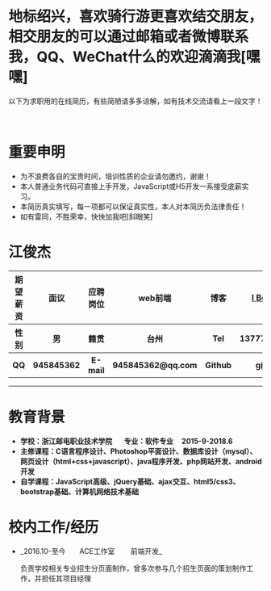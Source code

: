 <link rel="stylesheet" href="css/style.css" />
<h1>地标绍兴，喜欢骑行游更喜欢结交朋友，相交朋友的可以通过邮箱或者微博联系我，QQ、WeChat什么的欢迎滴滴我[嘿嘿]</h1>
<p>以下为求职用的在线简历，有些简陋请多多谅解，如有技术交流请看上一段文字！</p></br>
<h1>重要申明</h1>
<ul>
<li>为不浪费各自的宝贵时间，培训性质的企业请勿邀约，谢谢！</li>
<li>本人普通业务代码可直接上手开发，JavaScript或H5开发一系接受底薪实习。</li>
<li>本简历真实填写，每一项都可以保证真实性，本人对本简历负法律责任！</li>
<li>如有雷同，不胜荣幸，快快加我吧[斜眼笑]</li>
</ul>
<h1>江俊杰</h1>
<table>
<thead>
<tr>
<th align="center"><strong>期望薪资</strong></th>
<th align="center">面议</th>
<th align="center"><strong>应聘岗位</strong></th>
<th align="center">web前端</th>
<th align="center"><strong>博客</strong></th>
<th align="center"><a href="//hyyqcweb.github.io/">I Believe</a></th>
</tr>
</thead>
<tbody>
<tr>
<th align="center"><strong>性别</strong></th>
				<th align="center">男</th>
				<th align="center"><strong>籍贯</strong></th>
				<th align="center">台州</th>
				<th align="center">Tel</th>
				<th align="center">1377768****</th>
			</tr>
			<tr>
				<th align="center"><strong>QQ</strong></th>
				<th align="center">945845362</th>
				<th align="center"><strong>E-mail</strong></th>
				<th align="center">945845362@qq.com</th>
				<th align="center">Github</th>
				<th align="center"><a href="//github.com/hyyqcweb">github</a></th>
</tr>
</tbody>
</table>
<hr />
<h1>教育背景</h1>
<ul id="list">
<li><strong>学校：浙江邮电职业技术学院        专业：软件专业      2015-9-2018.6</strong></li>
<li><strong>主修课程：C语言程序设计、Photoshop平面设计、数据库设计（mysql）、网页设计（html+css+javascript）、java程序开发、php网站开发、android开发</strong></li>
<li><strong>自学课程：JavaScript高级、jQuery基础、ajax交互、html5/css3、bootstrap基础、计算机网络技术基础</strong></li>	
</ul>
<h1>校内工作/经历</h1>
<ul>
<li>
_2016.10-至今        ACE工作室        前端开发_<br>
<p>负责学校相关专业招生分页面制作，曾多次参与几个招生页面的策划制作工作，并担任其项目经理</p>
</li>
</ul>






